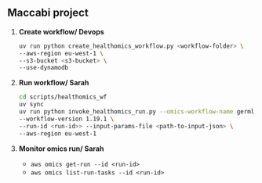 ## Maccabi project

1. **Create workflow/ Devops**  
    ```bash
   uv run python create_healthomics_workflow.py <workflow-folder> \
   --aws-region eu-west-1 \
   --s3-bucket <s3-bucket> \
   --use-dynamodb 
    ```

2. **Run workflow/ Sarah**  
    ```bash
   cd scripts/healthomics_wf
   uv sync
   uv run python invoke_healthomics_run.py --omics-workflow-name germline_CNV_pipeline \
   --workflow-version 1.19.1 \
   --run-id <run-id>> --input-params-file <path-to-input-json> \
   --aws-region eu-west-1
    ```
3. **Monitor omics run/ Sarah** 
    - ```aws omics get-run --id <run-id>```
    - ```aws omics list-run-tasks --id <run-id>```